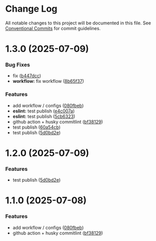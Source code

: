 # Change Log

All notable changes to this project will be documented in this file.
See [Conventional Commits](https://conventionalcommits.org) for commit guidelines.

# 1.3.0 (2025-07-09)


### Bug Fixes

* fix ([b447dcc](https://github.com/Rib0/configs/commit/b447dcc424f6865f0ca6ddad86bdd9fa1354ce1a))
* **workflow:** fix workflow ([8b65f37](https://github.com/Rib0/configs/commit/8b65f373d734d438ff967cebbf8c6738cfe82e31))


### Features

* add workflow / configs ([080fbeb](https://github.com/Rib0/configs/commit/080fbeb066335a60cde03ab4ba685a59684c8cbd))
* **eslint:** test publish ([e4c007a](https://github.com/Rib0/configs/commit/e4c007a1e517ae5f3fa068d7048a453be2af20c8))
* **eslint:** test publish ([5cb6323](https://github.com/Rib0/configs/commit/5cb632396c793ed3b53439258a893e4956a9d63e))
* github action + husky commitlint ([bf38129](https://github.com/Rib0/configs/commit/bf38129be436513612833d769d91f398f7e3e1a0))
* test publish ([60a54cb](https://github.com/Rib0/configs/commit/60a54cbbce449a2916363fd24cc273ec0ae87d9e))
* test publish ([5d0bd2e](https://github.com/Rib0/configs/commit/5d0bd2edbf488dcbdf8dcecfbe2c323b2bd01d4f))





# 1.2.0 (2025-07-09)


### Features

* test publish ([5d0bd2e](https://github.com/Rib0/configs/commit/5d0bd2edbf488dcbdf8dcecfbe2c323b2bd01d4f))





# 1.1.0 (2025-07-08)


### Features

* add workflow / configs ([080fbeb](https://github.com/Rib0/configs/commit/080fbeb066335a60cde03ab4ba685a59684c8cbd))
* github action + husky commitlint ([bf38129](https://github.com/Rib0/configs/commit/bf38129be436513612833d769d91f398f7e3e1a0))
